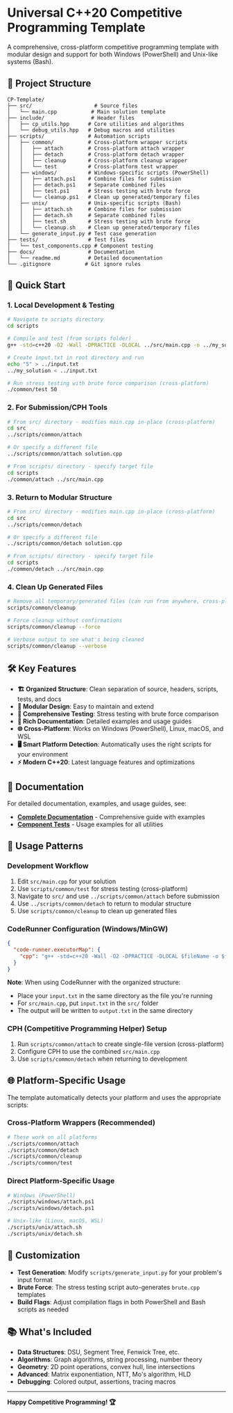 # Universal C++20 Competitive Programming Template

A comprehensive, cross-platform competitive programming template with modular design and support for both Windows (PowerShell) and Unix-like systems (Bash).

## 📁 Project Structure

```
CP-Template/
├── src/                    # Source files
│   └── main.cpp           # Main solution template
├── include/               # Header files
│   ├── cp_utils.hpp      # Core utilities and algorithms
│   └── debug_utils.hpp   # Debug macros and utilities
├── scripts/              # Automation scripts
│   ├── common/           # Cross-platform wrapper scripts
│   │   ├── attach        # Cross-platform attach wrapper
│   │   ├── detach        # Cross-platform detach wrapper
│   │   ├── cleanup       # Cross-platform cleanup wrapper
│   │   └── test          # Cross-platform test wrapper
│   ├── windows/          # Windows-specific scripts (PowerShell)
│   │   ├── attach.ps1    # Combine files for submission
│   │   ├── detach.ps1    # Separate combined files
│   │   ├── test.ps1      # Stress testing with brute force
│   │   └── cleanup.ps1   # Clean up generated/temporary files
│   ├── unix/             # Unix-specific scripts (Bash)
│   │   ├── attach.sh     # Combine files for submission
│   │   ├── detach.sh     # Separate combined files
│   │   ├── test.sh       # Stress testing with brute force
│   │   └── cleanup.sh    # Clean up generated/temporary files
│   └── generate_input.py # Test case generation
├── tests/                # Test files
│   └── test_components.cpp # Component testing
├── docs/                 # Documentation
│   └── readme.md         # Detailed documentation
└── .gitignore           # Git ignore rules
```

## 🚀 Quick Start

### 1. **Local Development & Testing**

```bash
# Navigate to scripts directory
cd scripts

# Compile and test (from scripts folder)
g++ -std=c++20 -O2 -Wall -DPRACTICE -DLOCAL ../src/main.cpp -o ../my_solution

# Create input.txt in root directory and run
echo "5" > ../input.txt
../my_solution < ../input.txt

# Run stress testing with brute force comparison (cross-platform)
./common/test 50
```

### 2. **For Submission/CPH Tools**

```bash
# From src/ directory - modifies main.cpp in-place (cross-platform)
cd src
../scripts/common/attach

# Or specify a different file
../scripts/common/attach solution.cpp

# From scripts/ directory - specify target file
cd scripts
./common/attach ../src/main.cpp
```

### 3. **Return to Modular Structure**

```bash
# From src/ directory - modifies main.cpp in-place (cross-platform)
cd src
../scripts/common/detach

# Or specify a different file
../scripts/common/detach solution.cpp

# From scripts/ directory - specify target file
cd scripts
./common/detach ../src/main.cpp
```

### 4. **Clean Up Generated Files**

```bash
# Remove all temporary/generated files (can run from anywhere, cross-platform)
scripts/common/cleanup

# Force cleanup without confirmations
scripts/common/cleanup --force

# Verbose output to see what's being cleaned
scripts/common/cleanup --verbose
```

## 🛠️ Key Features

- **🏗️ Organized Structure**: Clean separation of source, headers, scripts, tests, and docs
- **🔧 Modular Design**: Easy to maintain and extend
- **🧪 Comprehensive Testing**: Stress testing with brute force comparison
- **📝 Rich Documentation**: Detailed examples and usage guides
- **🌐 Cross-Platform**: Works on Windows (PowerShell), Linux, macOS, and WSL
- **🖥️ Smart Platform Detection**: Automatically uses the right scripts for your environment
- **⚡ Modern C++20**: Latest language features and optimizations

## 📖 Documentation

For detailed documentation, examples, and usage guides, see:

- **[Complete Documentation](docs/readme.md)** - Comprehensive guide with examples
- **[Component Tests](tests/test_components.cpp)** - Usage examples for all utilities

## 🎯 Usage Patterns

### **Development Workflow**

1. Edit `src/main.cpp` for your solution
2. Use `scripts/common/test` for stress testing (cross-platform)
3. Navigate to `src/` and use `../scripts/common/attach` before submission
4. Use `../scripts/common/detach` to return to modular structure
5. Use `scripts/common/cleanup` to clean up generated files

### **CodeRunner Configuration (Windows/MinGW)**

```json
{
  "code-runner.executorMap": {
    "cpp": "g++ -std=c++20 -Wall -O2 -DPRACTICE -DLOCAL $fileName -o $fileNameWithoutExt.exe; if ($?) { Get-Content input.txt | ./$fileNameWithoutExt.exe > output.txt }"
  }
}
```

**Note**: When using CodeRunner with the organized structure:

- Place your `input.txt` in the same directory as the file you're running
- For `src/main.cpp`, put `input.txt` in the `src/` folder
- The output will be written to `output.txt` in the same directory

### **CPH (Competitive Programming Helper) Setup**

1. Run `scripts/common/attach` to create single-file version (cross-platform)
2. Configure CPH to use the combined `src/main.cpp`
3. Use `scripts/common/detach` when returning to development

## 🌐 Platform-Specific Usage

The template automatically detects your platform and uses the appropriate scripts:

### **Cross-Platform Wrappers** (Recommended)

```bash
# These work on all platforms
./scripts/common/attach
./scripts/common/detach
./scripts/common/cleanup
./scripts/common/test
```

### **Direct Platform-Specific Usage**

```bash
# Windows (PowerShell)
./scripts/windows/attach.ps1
./scripts/windows/detach.ps1

# Unix-like (Linux, macOS, WSL)
./scripts/unix/attach.sh
./scripts/unix/detach.sh
```

## 🔧 Customization

- **Test Generation**: Modify `scripts/generate_input.py` for your problem's input format
- **Brute Force**: The stress testing script auto-generates `brute.cpp` templates
- **Build Flags**: Adjust compilation flags in both PowerShell and Bash scripts as needed

## 📚 What's Included

- **Data Structures**: DSU, Segment Tree, Fenwick Tree, etc.
- **Algorithms**: Graph algorithms, string processing, number theory
- **Geometry**: 2D point operations, convex hull, line intersections
- **Advanced**: Matrix exponentiation, NTT, Mo's algorithm, HLD
- **Debugging**: Colored output, assertions, tracing macros

---

**Happy Competitive Programming! 🏆**
